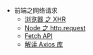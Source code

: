 - 前端之网络请求
  - [浏览器 之 XHR](HttpInFrontend/xhr.md)
  - [Node 之 http.request](HttpInFrontend/http.md)
  - [Fetch API](HttpInFrontend/fetch.md)
  - [解读 Axios 库](HttpInFrontend/axios.md)
